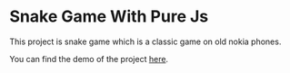 # Snake Game With Pure Js

This project is snake game which is a classic game on old nokia phones.

You can find the demo of the project [here](https://snake-game-with-pure-js.netlify.app).
